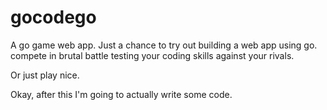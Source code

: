 # gocodego
A go game web app. Just a chance to try out building a web app using go.
compete in brutal battle testing your coding skills against your rivals. 

Or just play nice.

Okay, after this I'm going to actually write some code.
